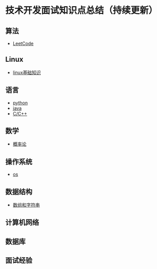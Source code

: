 # 技术开发面试知识点总结（持续更新）

## 算法

- [LeetCode](/docs/notes/algorithm/leetcode.md)

## Linux

- [linux基础知识](/docs/notes/linux/linux.md)

## 语言

- [python](/docs/notes/python/python.md)
- [java](/docs/notes/Java/java.md)
- [C/C++]()

## 数学

- [概率论]()

## 操作系统

- [os](/docs/notes/os/os.md)

## 数据结构

- [数组和字符串](/docs/notes/data_structure/array.md)

## 计算机网络

## 数据库

## 面试经验

